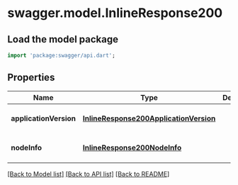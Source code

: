 # swagger.model.InlineResponse200

## Load the model package
```dart
import 'package:swagger/api.dart';
```

## Properties
Name | Type | Description | Notes
------------ | ------------- | ------------- | -------------
**applicationVersion** | [**InlineResponse200ApplicationVersion**](InlineResponse200ApplicationVersion.md) |  | [optional] [default to null]
**nodeInfo** | [**InlineResponse200NodeInfo**](InlineResponse200NodeInfo.md) |  | [optional] [default to null]

[[Back to Model list]](../README.md#documentation-for-models) [[Back to API list]](../README.md#documentation-for-api-endpoints) [[Back to README]](../README.md)


